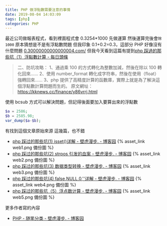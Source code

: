 ```yaml
---
title: PHP 做浮點數需要注意的事情
date: 2019-08-04 14:03:09
tags: [php]
categories: PHP
---
```


最近公司做報表程式，看到裡面程式會 0.3254\*1000 先做運算
然後運算完後會`除1000`
原本猜想是不是有浮點數問題
但我印象 0.1+0.2=0.3，這部分 PHP 好像沒有什麼問題
[0.30000000000000004.com/](https://0.30000000000000004.com/)
但我今天看到這篇有提到[php 踩過的那些坑（1）浮點數計算 - 每日頭條](https://kknews.cc/zh-tw/finance/y86vrrj.html)

<!--more-->

> 二、防坑攻略：
> 1、通過乘 100 的方式轉化為整數加減，然後在除以 100 轉化回來……
> 2、使用 number_format 轉化成字符串，然後在使用（float）強轉回來……
> 3、php 提供了高精度計算的函數庫，實際上就是為了解決這個浮點數計算問題而生的。
> 原文網址：https://kknews.cc/finance/y86vrrj.html

使用 bcsub 方式可以解決問題，但記得後面要加入要算出來的浮點數

```php
$a = 2586;
$b = 2585.98;
var_dump($a-$b);
```

有找到這個文章原始來源
這幾篇，也不錯

- [php 踩过的那些坑(1) isset()详解 - 壁虎漫步. - 博客园](https://www.cnblogs.com/phpfensi/p/8143355.html) {% asset_link web1.png 備份圖 %}
- [php 踩过的那些坑(2) strpos 引发的血案 - 壁虎漫步. - 博客园](https://www.cnblogs.com/phpfensi/p/8143358.html) {% asset_link web2.png 備份圖 %}
- [php 踩过的那些坑(3) 数据类型转换 - 壁虎漫步. - 博客园](https://www.cnblogs.com/phpfensi/p/8143360.html) {% asset_link web3.png 備份圖 %}
- [php 踩过的那些坑(4) false,NULL,0,''详解 - 壁虎漫步. - 博客园](https://www.cnblogs.com/phpfensi/p/8143363.html) {% asset_link web4.png 備份圖 %}
- [php 踩过的那些坑（5）浮点数计算 - 壁虎漫步. - 博客园](https://www.cnblogs.com/phpfensi/p/8143367.html) {% asset_link web5.png 備份圖 %}

更多作者寫的內容

- [PHP - 随笔分类 - 壁虎漫步. - 博客园](https://www.cnblogs.com/phpfensi/category/594117.html)
